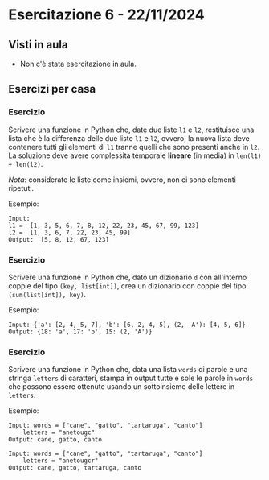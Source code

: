 # Esercitazione 6 - 22/11/2024

## Visti in aula

- Non c'è stata esercitazione in aula.

## Esercizi per casa

### Esercizio

Scrivere una funzione in Python che, date due liste `l1` e `l2`,
restituisce una lista che è la differenza delle due liste `l1` e `l2`,
ovvero, la nuova lista deve contenere tutti gli elementi di `l1` tranne quelli che sono
presenti anche in `l2`.
La soluzione deve avere complessità temporale **lineare** (in media) in `len(l1) + len(l2)`.

*Nota*: considerate le liste come insiemi, ovvero, non ci sono elementi ripetuti.

Esempio:
```
Input:
l1 =  [1, 3, 5, 6, 7, 8, 12, 22, 23, 45, 67, 99, 123]
l2 =  [1, 3, 6, 7, 22, 23, 45, 99]
Output:  [5, 8, 12, 67, 123]
```

### Esercizio

Scrivere una funzione in Python che, dato un dizionario `d` con all'interno
coppie del tipo `(key, list[int])`, crea un dizionario con coppie del tipo
`(sum(list[int]), key)`.

Esempio:
```
Input: {'a': [2, 4, 5, 7], 'b': [6, 2, 4, 5], (2, 'A'): [4, 5, 6]}
Output: {18: 'a', 17: 'b', 15: (2, 'A')}
```

### Esercizio

Scrivere una funzione in Python che, data una lista `words` di parole e una
stringa `letters` di caratteri, stampa in output tutte e sole le parole in
`words` che possono essere ottenute usando un sottoinsieme delle lettere
in `letters`.

Esempio:
```
Input: words = ["cane", "gatto", "tartaruga", "canto"]
    letters = "anetougc"
Output: cane, gatto, canto
```
```
Input: words = ["cane", "gatto", "tartaruga", "canto"]
    letters = "anetougcr"
Output: cane, gatto, tartaruga, canto
```
